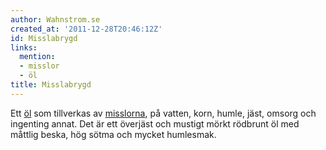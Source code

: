 ```yaml
---
author: Wahnstrom.se
created_at: '2011-12-28T20:46:12Z'
id: Misslabrygd
links:
  mention:
  - misslor
  - öl
title: Misslabrygd
---
```


Ett [öl] som tillverkas av [misslorna], på vatten, korn, humle, jäst, omsorg och ingenting annat.
Det är ett överjäst och mustigt mörkt rödbrunt öl med måttlig beska, hög sötma och mycket humlesmak.

  [öl]: öl
  [misslorna]: misslor